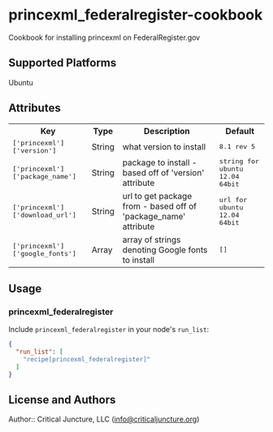 # princexml_federalregister-cookbook

Cookbook for installing princexml on FederalRegister.gov

## Supported Platforms

Ubuntu

## Attributes

<table>
  <tr>
    <th>Key</th>
    <th>Type</th>
    <th>Description</th>
    <th>Default</th>
  </tr>
  <tr>
    <td><tt>['princexml']['version']</tt></td>
    <td>String</td>
    <td>what version to install</td>
    <td><tt>8.1 rev 5</tt></td>
  </tr>
  <tr>
    <td><tt>['princexml']['package_name']</tt></td>
    <td>String</td>
    <td>package to install - based off of 'version' attribute</td>
    <td><tt>string for ubuntu 12.04 64bit</tt></td>
  </tr>
  <tr>
    <td><tt>['princexml']['download_url']</tt></td>
    <td>String</td>
    <td>url to get package from - based off of 'package_name' attribute</td>
    <td><tt>url for ubuntu 12.04 64bit</tt></td>
  </tr>
  <tr>
    <td><tt>['princexml']['google_fonts']</tt></td>
    <td>Array</td>
    <td>array of strings denoting Google fonts to install</td>
    <td><tt>[]</tt></td>
  </tr>
</table>

## Usage

### princexml_federalregister

Include `princexml_federalregister` in your node's `run_list`:

```json
{
  "run_list": [
    "recipe[princexml_federalregister]"
  ]
}
```

## License and Authors

Author:: Critical Juncture, LLC (<info@criticaljuncture.org>)
